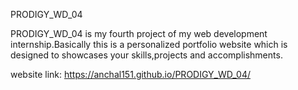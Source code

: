 PRODIGY_WD_04

PRODIGY_WD_04 is my fourth project of my web development internship.Basically this is a personalized portfolio website  which is designed to showcases your skills,projects and accomplishments.  

website link: https://anchal151.github.io/PRODIGY_WD_04/
